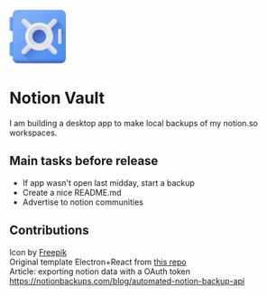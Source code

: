 <img src="apps/electron/assets/icon.png" height="100" />

# Notion Vault

I am building a desktop app to make local backups of my notion.so workspaces.

## Main tasks before release
- If app wasn't open last midday, start a backup
- Create a nice README.md
- Advertise to notion communities

## Contributions 

Icon by [Freepik](https://www.flaticon.com/free-icons/vault)  
Original template Electron+React from [this repo](https://github.com/yhirose/react-typescript-electron-sample-with-create-react-app-and-electron-builder)  
Article: exporting notion data with a OAuth token https://notionbackups.com/blog/automated-notion-backup-api
